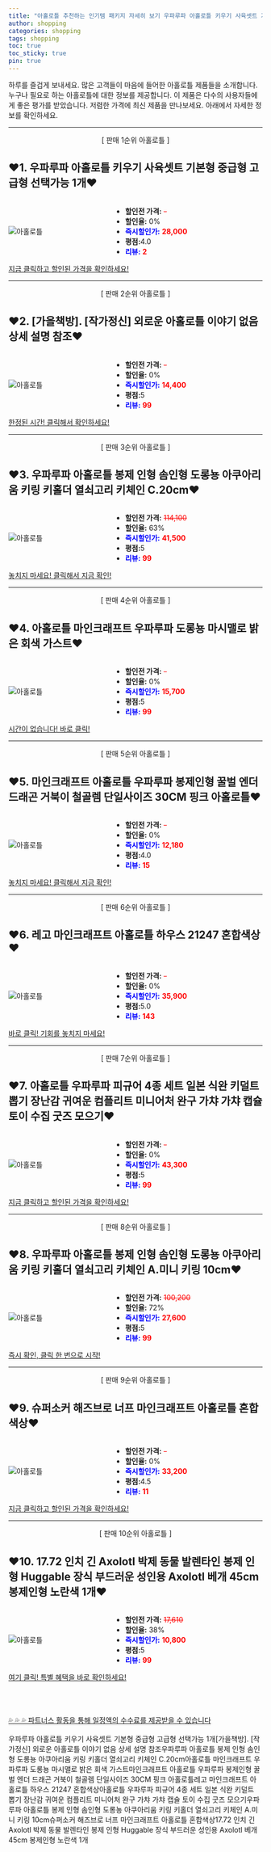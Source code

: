 ```yaml
---
title: "아홀로틀 추천하는 인기템 패키지 자세히 보기 우파루파 아홀로틀 키우기 사육셋트 기본형"
author: shopping
categories: shopping
tags: shopping
toc: true
toc_sticky: true
pin: true
---
```

하루를 즐겁게 보내세요. 많은 고객들이 마음에 들어한 아홀로틀 제품들을 소개합니다.누구나 필요로 하는 아홀로틀에 대한 정보를 제공합니다. 이 제품은 다수의 사용자들에게 좋은 평가를 받았습니다. 저렴한 가격에 최신 제품을 만나보세요. 아래에서 자세한 정보를 확인하세요.

---
<p class="toplist" style="margin: 0 auto; display: block; width: fit-content;">[ 판매 1순위 아홀로틀 ]</p>

<h2><strong>❤️1. 우파루파 아홀로틀 키우기 사육셋트 기본형 중급형 고급형 선택가능 1개❤️</strong></h2>

<div style="display: flex; align-items: center;">
    <div style="flex: 0.4;">
        <img src="https://thumbnail9.coupangcdn.com/thumbnails/remote/230x230ex/image/vendor_inventory/2fa6/ffbfd278db940413890ca562e75331d8f0d5b1bfea175db84543e4292202.png" alt="아홀로틀" style="max-width: 100%;">
    </div>
    <div style="flex: 0.6; margin-left: 10px;">
        <ul>
            <li><strong>할인전 가격:</strong> <del style="color: red;">-</del></li>
            <li><strong>할인율:</strong> 0%</li>
            <li><span style='color:blue'><strong>즉시할인가:</strong></span> <span style='color:red'><strong>28,000</strong></span></li>
            <li><strong>평점:</strong>4.0</li>
            <li><span style='color:blue'><strong>리뷰:</strong></span> <span style='color:red'><strong>2</strong></span></li>
        </ul>
    </div>
</div>
<div class="center">
    <a href="https://selin100587001.github.io?lptag=AF9450613&subid=githubio&pageKey=7249484759&traceid=V0-153&itemId=18437510084&vendorItemId=85578774284" class="myButton">
        지금 클릭하고 할인된 가격을 확인하세요!
    </a>
</div>


---
<p class="toplist" style="margin: 0 auto; display: block; width: fit-content;">[ 판매 2순위 아홀로틀 ]</p>

<h2><strong>❤️2. [가을책방]. [작가정신] 외로운 아홀로틀 이야기 없음 상세 설명 참조❤️</strong></h2>

<div style="display: flex; align-items: center;">
    <div style="flex: 0.4;">
        <img src="https://thumbnail8.coupangcdn.com/thumbnails/remote/230x230ex/image/vendor_inventory/7da0/6c4c94945287449f4b8f3f4750f6f777c0b70fd50eba35cc036f2988481f.jpg" alt="아홀로틀" style="max-width: 100%;">
    </div>
    <div style="flex: 0.6; margin-left: 10px;">
        <ul>
            <li><strong>할인전 가격:</strong> <del style="color: red;">-</del></li>
            <li><strong>할인율:</strong> 0%</li>
            <li><span style='color:blue'><strong>즉시할인가:</strong></span> <span style='color:red'><strong>14,400</strong></span></li>
            <li><strong>평점:</strong>5</li>
            <li><span style='color:blue'><strong>리뷰:</strong></span> <span style='color:red'><strong>99</strong></span></li>
        </ul>
    </div>
</div>
<div class="center">
    <a href="https://selin100587001.github.io?lptag=AF9450613&subid=githubio&pageKey=7565290973&traceid=V0-153&itemId=19940342271&vendorItemId=87039661063" class="myButton">
        한정된 시간! 클릭해서 확인하세요!
    </a>
</div>


---
<p class="toplist" style="margin: 0 auto; display: block; width: fit-content;">[ 판매 3순위 아홀로틀 ]</p>

<h2><strong>❤️3. 우파루파 아홀로틀 봉제 인형 솜인형 도롱뇽 아쿠아리움 키링 키홀더 열쇠고리 키체인 C.20cm❤️</strong></h2>

<div style="display: flex; align-items: center;">
    <div style="flex: 0.4;">
        <img src="https://thumbnail6.coupangcdn.com/thumbnails/remote/230x230ex/image/vendor_inventory/8df1/55155e479a7d684b4c2c6b5349d1a6b1133c8a2dec6b3f9f72bc873354f5.jpg" alt="아홀로틀" style="max-width: 100%;">
    </div>
    <div style="flex: 0.6; margin-left: 10px;">
        <ul>
            <li><strong>할인전 가격:</strong> <del style="color: red;">114,100</del></li>
            <li><strong>할인율:</strong> 63%</li>
            <li><span style='color:blue'><strong>즉시할인가:</strong></span> <span style='color:red'><strong>41,500</strong></span></li>
            <li><strong>평점:</strong>5</li>
            <li><span style='color:blue'><strong>리뷰:</strong></span> <span style='color:red'><strong>99</strong></span></li>
        </ul>
    </div>
</div>
<div class="center">
    <a href="https://selin100587001.github.io?lptag=AF9450613&subid=githubio&pageKey=7990190407&traceid=V0-153&itemId=22208780009&vendorItemId=90513424140" class="myButton">
        놓치지 마세요! 클릭해서 지금 확인!
    </a>
</div>


---
<p class="toplist" style="margin: 0 auto; display: block; width: fit-content;">[ 판매 4순위 아홀로틀 ]</p>

<h2><strong>❤️4. 아홀로틀 마인크래프트 우파루파 도롱뇽 마시맬로 밝은 회색 가스트❤️</strong></h2>

<div style="display: flex; align-items: center;">
    <div style="flex: 0.4;">
        <img src="https://thumbnail10.coupangcdn.com/thumbnails/remote/230x230ex/image/vendor_inventory/2d85/d82b1fdc5d337a2bb000ab8bed982e1df8893d5bf17656498e7cee665287.jpg" alt="아홀로틀" style="max-width: 100%;">
    </div>
    <div style="flex: 0.6; margin-left: 10px;">
        <ul>
            <li><strong>할인전 가격:</strong> <del style="color: red;">-</del></li>
            <li><strong>할인율:</strong> 0%</li>
            <li><span style='color:blue'><strong>즉시할인가:</strong></span> <span style='color:red'><strong>15,700</strong></span></li>
            <li><strong>평점:</strong>5</li>
            <li><span style='color:blue'><strong>리뷰:</strong></span> <span style='color:red'><strong>99</strong></span></li>
        </ul>
    </div>
</div>
<div class="center">
    <a href="https://selin100587001.github.io?lptag=AF9450613&subid=githubio&pageKey=7798990823&traceid=V0-153&itemId=21117560144&vendorItemId=88179381786" class="myButton">
        시간이 없습니다! 바로 클릭!
    </a>
</div>


---
<p class="toplist" style="margin: 0 auto; display: block; width: fit-content;">[ 판매 5순위 아홀로틀 ]</p>

<h2><strong>❤️5. 마인크래프트 아홀로틀 우파루파 봉제인형 꿀벌 엔더 드래곤 거북이 철골렘 단일사이즈 30CM 핑크 아홀로틀❤️</strong></h2>

<div style="display: flex; align-items: center;">
    <div style="flex: 0.4;">
        <img src="https://thumbnail8.coupangcdn.com/thumbnails/remote/230x230ex/image/vendor_inventory/63f0/c1227986ab3e4cba7034615e788b6e8078a7f37f592f7e6e6ca33257dd76.png" alt="아홀로틀" style="max-width: 100%;">
    </div>
    <div style="flex: 0.6; margin-left: 10px;">
        <ul>
            <li><strong>할인전 가격:</strong> <del style="color: red;">-</del></li>
            <li><strong>할인율:</strong> 0%</li>
            <li><span style='color:blue'><strong>즉시할인가:</strong></span> <span style='color:red'><strong>12,180</strong></span></li>
            <li><strong>평점:</strong>4.0</li>
            <li><span style='color:blue'><strong>리뷰:</strong></span> <span style='color:red'><strong>15</strong></span></li>
        </ul>
    </div>
</div>
<div class="center">
    <a href="https://selin100587001.github.io?lptag=AF9450613&subid=githubio&pageKey=7923406361&traceid=V0-153&itemId=21775404772&vendorItemId=90151177811" class="myButton">
        놓치지 마세요! 클릭해서 지금 확인!
    </a>
</div>


---
<p class="toplist" style="margin: 0 auto; display: block; width: fit-content;">[ 판매 6순위 아홀로틀 ]</p>

<h2><strong>❤️6. 레고 마인크래프트 아홀로틀 하우스 21247 혼합색상❤️</strong></h2>

<div style="display: flex; align-items: center;">
    <div style="flex: 0.4;">
        <img src="https://thumbnail7.coupangcdn.com/thumbnails/remote/230x230ex/image/vendor_inventory/d7a8/2561bd38a79e4faa79dc03f9981a9d068c4264d6c1e88946e9e44a66bcb0.jpg" alt="아홀로틀" style="max-width: 100%;">
    </div>
    <div style="flex: 0.6; margin-left: 10px;">
        <ul>
            <li><strong>할인전 가격:</strong> <del style="color: red;">-</del></li>
            <li><strong>할인율:</strong> 0%</li>
            <li><span style='color:blue'><strong>즉시할인가:</strong></span> <span style='color:red'><strong>35,900</strong></span></li>
            <li><strong>평점:</strong>5.0</li>
            <li><span style='color:blue'><strong>리뷰:</strong></span> <span style='color:red'><strong>143</strong></span></li>
        </ul>
    </div>
</div>
<div class="center">
    <a href="https://selin100587001.github.io?lptag=AF9450613&subid=githubio&pageKey=7471370410&traceid=V0-153&itemId=19496164208&vendorItemId=86750609007" class="myButton">
        바로 클릭! 기회를 놓치지 마세요!
    </a>
</div>


---
<p class="toplist" style="margin: 0 auto; display: block; width: fit-content;">[ 판매 7순위 아홀로틀 ]</p>

<h2><strong>❤️7. 아홀로틀 우파루파 피규어 4종 세트 일본 식완 키덜트 뽑기 장난감 귀여운 컴플리트 미니어처 완구 가챠 가챠 캡슐 토이 수집 굿즈 모으기❤️</strong></h2>

<div style="display: flex; align-items: center;">
    <div style="flex: 0.4;">
        <img src="https://thumbnail8.coupangcdn.com/thumbnails/remote/230x230ex/image/vendor_inventory/5618/68ed8fedffb57df53a8e8e1f8eb9318a7de9915334d620ca6659fdc1d90c.jpg" alt="아홀로틀" style="max-width: 100%;">
    </div>
    <div style="flex: 0.6; margin-left: 10px;">
        <ul>
            <li><strong>할인전 가격:</strong> <del style="color: red;">-</del></li>
            <li><strong>할인율:</strong> 0%</li>
            <li><span style='color:blue'><strong>즉시할인가:</strong></span> <span style='color:red'><strong>43,300</strong></span></li>
            <li><strong>평점:</strong>5</li>
            <li><span style='color:blue'><strong>리뷰:</strong></span> <span style='color:red'><strong>99</strong></span></li>
        </ul>
    </div>
</div>
<div class="center">
    <a href="https://selin100587001.github.io?lptag=AF9450613&subid=githubio&pageKey=8199628199&traceid=V0-153&itemId=23499399249&vendorItemId=90525843285" class="myButton">
        지금 클릭하고 할인된 가격을 확인하세요!
    </a>
</div>


---
<p class="toplist" style="margin: 0 auto; display: block; width: fit-content;">[ 판매 8순위 아홀로틀 ]</p>

<h2><strong>❤️8. 우파루파 아홀로틀 봉제 인형 솜인형 도롱뇽 아쿠아리움 키링 키홀더 열쇠고리 키체인 A.미니 키링 10cm❤️</strong></h2>

<div style="display: flex; align-items: center;">
    <div style="flex: 0.4;">
        <img src="https://thumbnail7.coupangcdn.com/thumbnails/remote/230x230ex/image/vendor_inventory/1b59/094eab91642ea0ce45a5a107e69f4092ae652c556c286686bb7bf7ce8bbf.jpg" alt="아홀로틀" style="max-width: 100%;">
    </div>
    <div style="flex: 0.6; margin-left: 10px;">
        <ul>
            <li><strong>할인전 가격:</strong> <del style="color: red;">100,200</del></li>
            <li><strong>할인율:</strong> 72%</li>
            <li><span style='color:blue'><strong>즉시할인가:</strong></span> <span style='color:red'><strong>27,600</strong></span></li>
            <li><strong>평점:</strong>5</li>
            <li><span style='color:blue'><strong>리뷰:</strong></span> <span style='color:red'><strong>99</strong></span></li>
        </ul>
    </div>
</div>
<div class="center">
    <a href="https://selin100587001.github.io?lptag=AF9450613&subid=githubio&pageKey=7990190407&traceid=V0-153&itemId=22208780011&vendorItemId=90513424146" class="myButton">
        즉시 확인, 클릭 한 번으로 시작!
    </a>
</div>


---
<p class="toplist" style="margin: 0 auto; display: block; width: fit-content;">[ 판매 9순위 아홀로틀 ]</p>

<h2><strong>❤️9. 슈퍼소커 해즈브로 너프 마인크래프트 아홀로틀 혼합색상❤️</strong></h2>

<div style="display: flex; align-items: center;">
    <div style="flex: 0.4;">
        <img src="https://thumbnail10.coupangcdn.com/thumbnails/remote/230x230ex/image/retail/images/2023/05/19/15/9/d81d88b0-9a02-4136-8689-7487549b2a9a.jpg" alt="아홀로틀" style="max-width: 100%;">
    </div>
    <div style="flex: 0.6; margin-left: 10px;">
        <ul>
            <li><strong>할인전 가격:</strong> <del style="color: red;">-</del></li>
            <li><strong>할인율:</strong> 0%</li>
            <li><span style='color:blue'><strong>즉시할인가:</strong></span> <span style='color:red'><strong>33,200</strong></span></li>
            <li><strong>평점:</strong>4.5</li>
            <li><span style='color:blue'><strong>리뷰:</strong></span> <span style='color:red'><strong>11</strong></span></li>
        </ul>
    </div>
</div>
<div class="center">
    <a href="https://selin100587001.github.io?lptag=AF9450613&subid=githubio&pageKey=7345427141&traceid=V0-153&itemId=18889519277&vendorItemId=86017655503" class="myButton">
        지금 클릭하고 할인된 가격을 확인하세요!
    </a>
</div>


---
<p class="toplist" style="margin: 0 auto; display: block; width: fit-content;">[ 판매 10순위 아홀로틀 ]</p>

<h2><strong>❤️10. 17.72 인치 긴 Axolotl 박제 동물 발렌타인 봉제 인형 Huggable 장식 부드러운 성인용 Axolotl 베개 45cm 봉제인형 노란색 1개❤️</strong></h2>

<div style="display: flex; align-items: center;">
    <div style="flex: 0.4;">
        <img src="https://thumbnail8.coupangcdn.com/thumbnails/remote/230x230ex/image/vendor_inventory/3eaa/c29cc9e3996f0cae559a51444ee386a686b596664fbc4386f220f2afdbec.jpg" alt="아홀로틀" style="max-width: 100%;">
    </div>
    <div style="flex: 0.6; margin-left: 10px;">
        <ul>
            <li><strong>할인전 가격:</strong> <del style="color: red;">17,610</del></li>
            <li><strong>할인율:</strong> 38%</li>
            <li><span style='color:blue'><strong>즉시할인가:</strong></span> <span style='color:red'><strong>10,800</strong></span></li>
            <li><strong>평점:</strong>5</li>
            <li><span style='color:blue'><strong>리뷰:</strong></span> <span style='color:red'><strong>99</strong></span></li>
        </ul>
    </div>
</div>
<div class="center">
    <a href="https://selin100587001.github.io?lptag=AF9450613&subid=githubio&pageKey=7951741457&traceid=V0-153&itemId=21949683909&vendorItemId=88997474746" class="myButton">
        여기 클릭! 특별 혜택을 바로 확인하세요!
    </a>
</div>

<br><br><br>[💦 💦 💦 파트너스 활동을 통해 일정액의 수수료를 제공받을 수 있습니다](https://link.coupang.com/a/bcpT2c)<br><br>우파루파 아홀로틀 키우기 사육셋트 기본형 중급형 고급형 선택가능 1개[가을책방]. [작가정신] 외로운 아홀로틀 이야기 없음 상세 설명 참조우파루파 아홀로틀 봉제 인형 솜인형 도롱뇽 아쿠아리움 키링 키홀더 열쇠고리 키체인 C.20cm아홀로틀 마인크래프트 우파루파 도롱뇽 마시맬로 밝은 회색 가스트마인크래프트 아홀로틀 우파루파 봉제인형 꿀벌 엔더 드래곤 거북이 철골렘 단일사이즈 30CM 핑크 아홀로틀레고 마인크래프트 아홀로틀 하우스 21247 혼합색상아홀로틀 우파루파 피규어 4종 세트 일본 식완 키덜트 뽑기 장난감 귀여운 컴플리트 미니어처 완구 가챠 가챠 캡슐 토이 수집 굿즈 모으기우파루파 아홀로틀 봉제 인형 솜인형 도롱뇽 아쿠아리움 키링 키홀더 열쇠고리 키체인 A.미니 키링 10cm슈퍼소커 해즈브로 너프 마인크래프트 아홀로틀 혼합색상17.72 인치 긴 Axolotl 박제 동물 발렌타인 봉제 인형 Huggable 장식 부드러운 성인용 Axolotl 베개 45cm 봉제인형 노란색 1개